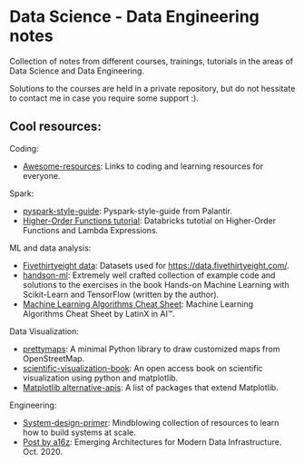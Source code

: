 # Data Science - Data Engineering  notes

Collection of notes from different courses, trainings, tutorials in the areas of Data Science and Data Engineering. 

Solutions to the courses are held in a private repository, but do not hessitate to contact me in case you require some support :).


## Cool resources:

Coding:
- [Awesome-resources](https://github.com/georgegognadze/awesome-resources): Links to coding and learning resources for everyone.

Spark:
- [pyspark-style-guide](https://github.com/palantir/pyspark-style-guide): Pyspark-style-guide from Palantir.
- [Higher-Order Functions tutorial](https://docs.databricks.com/_static/notebooks/higher-order-functions-tutorial-python.html): Databricks tutotial on Higher-Order Functions and Lambda Expressions.

ML and data analysis:
- [Fivethirtyeight data](https://github.com/fivethirtyeight/data): Datasets used for https://data.fivethirtyeight.com/.
- [handson-ml](https://github.com/ageron/handson-ml): Extremely well crafted collection of example code and solutions to the exercises in the book Hands-on Machine Learning with Scikit-Learn and TensorFlow (written by the author).
- [Machine Learning Algorithms Cheat Sheet](https://medium.com/accel-ai/machine-learning-algorithms-cheat-sheet-990104aaaabc): Machine Learning Algorithms Cheat Sheet by LatinX in AI™.

Data Visualization:
- [prettymaps](https://github.com/marceloprates/prettymaps): A minimal Python library to draw customized maps from OpenStreetMap.
- [scientific-visualization-book](https://github.com/rougier/scientific-visualization-book): An open access book on scientific visualization using python and matplotlib.
- [Matplotlib alternative-apis](https://matplotlib.org/mpl-third-party/#alternative-apis): A list of packages that extend Matplotlib.

Engineering:
- [System-design-primer](https://github.com/donnemartin/system-design-primer): Mindblowing  collection of resources to learn how to build systems at scale.
- [Post by a16z](https://future.a16z.com/emerging-architectures-modern-data-infrastructure/): Emerging Architectures for Modern Data Infrastructure. Oct. 2020.
